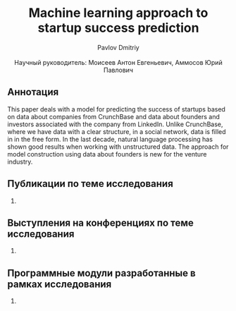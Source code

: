 <div align="center">
  <H1>
    Machine learning approach to startup success prediction
  </H1>
  Pavlov Dmitriy
</div><br>
<div align="center">
  Научный руководитель: Моисеев Антон Евгеньевич, Аммосов Юрий Павлович <br>
</div>

## Аннотация
This paper deals with a model for predicting the success of startups based on data about companies from CrunchBase and data about founders and investors associated with the company from LinkedIn. Unlike CrunchBase, where we have data with a clear structure, in a social network, data is filled in in the free form. In the last decade, natural language processing has shown good results when working with unstructured data. The approach for model construction using data about founders is new for the venture industry.

## Публикации по теме исследования
1. 

## Выступления на конференциях по теме исследования
1. 

## Программные модули разработанные в рамках исследования
1. 
